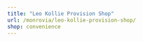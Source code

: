 ```yaml
---
title: "Leo Kollie Provision Shop"
url: /monrovia/leo-kollie-provision-shop/
shop: convenience
---
```

